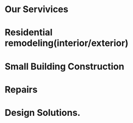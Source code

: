 # Our Servivices
#  Residential remodeling(interior/exterior)
#  Small Building Construction
#  Repairs
#  Design Solutions.
